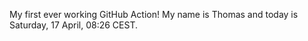 My first ever working GitHub Action!
My name is Thomas and today is Saturday, 17 April, 08:26 CEST. 

